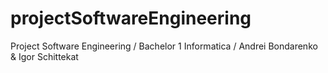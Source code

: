 # projectSoftwareEngineering
Project Software Engineering / Bachelor 1 Informatica / Andrei Bondarenko &amp; Igor Schittekat 
